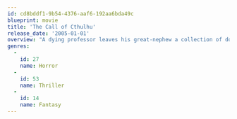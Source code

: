 ```yaml
---
id: cd8bddf1-9b54-4376-aaf6-192aa6bda49c
blueprint: movie
title: 'The Call of Cthulhu'
release_date: '2005-01-01'
overview: "A dying professor leaves his great-nephew a collection of documents pertaining to the Cthulhu Cult. The nephew begins to learn why the study of the cult so fascinated his grandfather. Bit-by-bit he begins piecing together the dread implications of his grandfather's inquiries, and soon he takes on investigating the Cthulhu cult as a crusade of his own."
genres:
  -
    id: 27
    name: Horror
  -
    id: 53
    name: Thriller
  -
    id: 14
    name: Fantasy
---
```

